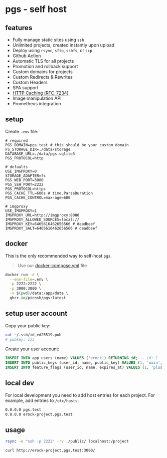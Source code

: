 # pgs - self host

## features

- Fully manage static sites using `ssh`
- Unlimited projects, created instantly upon upload
- Deploy using `rsync`, `sftp`, `sshfs`, or `scp`
- Github Action
- Automatic TLS for all projects
- Promotion and rollback support
- Custom domains for projects
- Custom Redirects & Rewrites
- Custom Headers
- SPA support
- [HTTP Caching (RFC-7234)](https://datatracker.ietf.org/doc/html/rfc7234)
- Image manipulation API
- Prometheus integration

## setup

Create `.env` file:

```
# required
PGS_DOMAIN=pgs.test # this should be your custom domain
FS_STORAGE_DIR=./data/storage
DATABASE_URL=./data/pgs.sqlite3
PGS_PROTOCOL=http

# defaults
USE_IMGPROXY=0
STORAGE_ADAPTER=fs
PGS_WEB_PORT=3000
PGS_SSH_PORT=2222
PGS_PROTOCOL=https
PGS_CACHE_TTL=600s # time.ParseDuration
PGS_CACHE_CONTROL=max-age=600

# imgproxy
USE_IMGPROXY=1
IMGPROXY_URL=http://imgproxy:8080
IMGPROXY_ALLOWED_SOURCES=local://
IMGPROXY_KEY=6465616462656566 # deadbeef
IMGPROXY_SALT=6465616462656566 # deadbeef
```

## docker

This is the only recommended way to self-host `pgs`.

> Use our [docker-compose.yml](./docker-compose.yml) file

```bash
docker run -d \
  --env-file=.env \
  -p 2222:2222 \
  -p 3000:3000 \
  -v $(pwd)/data:/app/data \
  ghcr.io/picosh/pgs:latest
```

## setup user account

Copy your public key:

```bash
cat ~/.ssh/id_ed25519.pub
# pubkey: zzz
```

Create your user account:

```sql
INSERT INTO app_users (name) VALUES ('erock') RETURNING id; -- id: 1
INSERT INTO public_keys (user_id, name, public_key) VALUES (1, 'main', 'zzz');
INSERT INTO feature_flags (user_id, name, expires_at) VALUES (1, 'plus', '2100-01-01');
```

## local dev

For local development you need to add host entries for each project. For
example, add entries to `/etc/hosts`:

```bash
0.0.0.0 pgs.test
0.0.0.0 erock-project.pgs.test
```

## usage

```bash
rsync -e "ssh -p 2222" -rv ./public/ localhost:/project
```

```bash
curl http://erock-project.pgs.test:3000/
```
